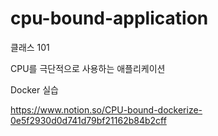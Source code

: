 # cpu-bound-application
클래스 101 <p>
CPU를 극단적으로 사용하는 애플리케이션 <p>
Docker 실습 <p>
https://www.notion.so/CPU-bound-dockerize-0e5f2930d0d741d79bf21162b84b2cff <p>
